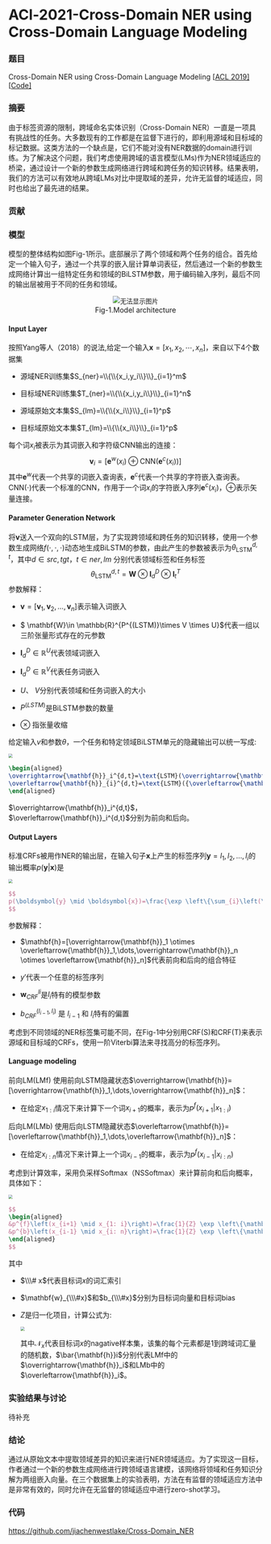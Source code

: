 # ACl-2021-Cross-Domain NER using Cross-Domain Language Modeling




### 题目

Cross-Domain NER using Cross-Domain Language Modeling [[ACL 2019\]](https://www.aclweb.org/anthology/P19-1236) [[Code\]](https://github.com/jiachenwestlake/Cross-Domain_NER)





### 摘要

由于标签资源的限制，跨域命名实体识别（Cross-Domain NER）一直是一项具有挑战性的任务。大多数现有的工作都是在监督下进行的，即利用源域和目标域的标记数据。这类方法的一个缺点是，它们不能对没有NER数据的domain进行训练。为了解决这个问题，我们考虑使用跨域的语言模型(LMs)作为NER领域适应的桥梁，通过设计一个新的参数生成网络进行跨域和跨任务的知识转移。结果表明，我们的方法可以有效地从跨域LMs对比中提取域的差异，允许无监督的域适应，同时也给出了最先进的结果。



### 贡献



### 模型

模型的整体结构如图Fig-1所示。底部展示了两个领域和两个任务的组合。首先给定一个输入句子，通过一个共享的嵌入层计算单词表征，然后通过一个新的参数生成网络计算出一组特定任务和领域的BiLSTM参数，用于编码输入序列，最后不同的输出层被用于不同的任务和领域。

<div>			<!--块级封装-->
    <center>	<!--将图片和文字居中-->
    <img src="https://i.bmp.ovh/imgs/2022/03/8fc9a7474d79931e.jpg"
         alt="无法显示图片"
         style="zoom:90%"/>
    <br>		<!--换行-->
    Fig-1.Model architecture	<!--标题-->
    </center>
</div>

#### Input Layer

按照Yang等人（2018）的说法,给定一个输入$\mathbf{x}=[x_1,x_2,\cdots,x_n]$，来自以下4个数据集

- 源域NER训练集$S_{ner}=\\{\\{x_i,y_i\\}\\}_{i=1}^m$

- 目标域NER训练集$T_{ner}=\\{\\{x_i,y_i\\}\\}_{i=1}^n$
- 源域原始文本集$S_{lm}=\\{\\{x_i\\}\\}_{i=1}^p$
- 目标域原始文本集$T_{lm}=\\{\\{x_i\\}\\}_{i=1}^p$

每个词$x_i$被表示为其词嵌入和字符级CNN输出的连接：
$$
\mathbf{v}_i =[\mathbf{e}^w(x_i)\oplus \text{CNN}(\mathbf{e}^c(x_i))]
$$
其中$\mathbf{e}^w$代表一个共享的词嵌入查询表，$\mathbf{e}^c$代表一个共享的字符嵌入查询表。$\text{CNN}(\cdot)$代表一个标准的$\text{CNN}$，作用于一个词$x_i$的字符嵌入序列$\mathbf{e}^c(x_i)$，$\oplus$表示矢量连接。



#### Parameter Generation Network

将$\mathbf{v}$送入一个双向的LSTM层，为了实现跨领域和跨任务的知识转移，使用一个参数生成网络$f(\cdot,\cdot,\cdot)$动态地生成$\text{BiLSTM}$的参数，由此产生的参数被表示为$\theta_{\text{LSTM}}^{d,t}$，其中$d \in {src,tgt}$，$t\in {ner,lm}$ 分别代表领域标签和任务标签
$$
\theta_{\text{LSTM}}^{d,t} = \mathbf{W} \otimes \mathbf{I}_d^D \otimes \mathbf{I}_t^T
$$
参数解释：

- $\mathbf{v}=[{\mathbf{v}_1},{\mathbf{v}_2},\dots,{\mathbf{v}_n}]$表示输入词嵌入

- $ \mathbf{W}\in \mathbb{R}^{P^{(LSTM)}\times V \times U}$代表一组以三阶张量形式存在的元参数

- $\mathbf{I}_d^D\in \mathbb{R}^U$代表领域词嵌入

- $\mathbf{I}_d^D\in \mathbb{R}^V$代表任务词嵌入

- $U$、 $V$分别代表领域和任务词嵌入的大小

- $P^{(LSTM)}$是$\text{BiLSTM}$参数的数量

- $\otimes$ 指张量收缩

给定输入$v$和参数$\theta$，一个任务和特定领域$\text{BiLSTM}$单元的隐藏输出可以统一写成:

 <img src="https://i.bmp.ovh/imgs/2022/03/2f1c264d513dcacc.png" style="zoom:50%;" />

```tex
\begin{aligned}
\overrightarrow{\mathbf{h}}_i^{d,t}=\text{LSTM}(\overrightarrow{\mathbf{h}}_{i-1}^{d,t},\mathbf{v}_i,\overrightarrow{\theta}_{\text{LSTM}}^{d,t})\\
\overleftarrow{\mathbf{h}}_{i}^{d,t}=\text{LSTM}({\overleftarrow{\mathbf{h}}}_{i-1}^{d,t},\mathbf{v}_i,\overleftarrow{\theta}_{\text{LSTM}}^{d,t})
\end{aligned}
```

$\overrightarrow{\mathbf{h}}_i^{d,t}$，$\overleftarrow{\mathbf{h}}_i^{d,t}$分别为前向和后向。



#### Output Layers

标准CRFs被用作NER的输出层，在输入句子$\mathbf{x}$上产生的标签序列$\mathbf{y}=l_1,l_2,\dots,l_i$的输出概率$p(\mathbf{y}\vert \mathbf{x})$是



<img src="https://i.bmp.ovh/imgs/2022/03/e2126ea6072d8faa.png" style="zoom:50%;" />

```tex
$$
p(\boldsymbol{y} \mid \boldsymbol{x})=\frac{\exp \left\{\sum_{i}\left(\mathbf{w}_{\mathrm{CRF}}^{l_{i}} \cdot \mathbf{h}_{i}+b_{\mathrm{CRF}}^{\left(l_{i-1}, l_{i}\right)}\right)\right\}}{\sum_{\boldsymbol{y}^{\prime}} \exp \left\{\sum_{i}\left(\mathbf{w}_{i}^{l_{\mathrm{CRF}}^{\prime}} \cdot \mathbf{h}_{i}+b_{\mathrm{CRF}}^{\left(l_{i-1}^{\prime}, l_{i}^{\prime}\right)}\right)\right\}}
$$
```



参数解释：

- $\mathbf{h}=[\overrightarrow{\mathbf{h}}_1 \otimes \overleftarrow{\mathbf{h}}_1,\dots,\overrightarrow{\mathbf{h}}_n \otimes \overleftarrow{\mathbf{h}}_n]$代表前向和后向的组合特征

- $y'$代表一个任意的标签序列

- $\mathbf{w}^{li}_{CRF}$是$l_i$特有的模型参数

- ${b_{CRF}^{(l_{i-1},l_i)}}$ 是 $l_{i-1}$ 和 $l_i$特有的偏置

考虑到不同领域的NER标签集可能不同，在Fig-1中分别用$\text{CRF(S)}$和$\text{CRF(T)}$来表示源域和目标域的$\text{CRFs}$，使用一阶Viterbi算法来寻找高分的标签序列。



#### Language modeling

前向$\text{LM(LMf)}$ 使用前向LSTM隐藏状态$\overrightarrow{\mathbf{h}}=[\overrightarrow{\mathbf{h}}_1,\dots,\overrightarrow{\mathbf{h}}_n]$：

- 在给定$x_{1:i}$情况下来计算下一个词$x_{i+1}$的概率，表示为$p^f (x_{i+1}\vert x_{1:i})$

后向$\text{LM(LMb)}$ 使用后向LSTM隐藏状态$\overleftarrow{\mathbf{h}}=[\overleftarrow{\mathbf{h}}_1,\dots,\overleftarrow{\mathbf{h}}_n]$：

- 在给定$x_{i:n}$情况下来计算上一个词$x_{i-1}$的概率，表示为$p^f (x_{i-1}\vert x_{i:n})$

考虑到计算效率，采用负采样Softmax（NSSoftmax）来计算前向和后向概率，具体如下：

 <img src="https://i.bmp.ovh/imgs/2022/03/89ee46cafad38527.png" style="zoom:50%;" />

```tex
$$
\begin{aligned}
&p^{f}\left(x_{i+1} \mid x_{1: i}\right)=\frac{1}{Z} \exp \left\{\mathbf{w}_{\# x_{i+1}}^{\top} \overrightarrow{\mathbf{h}}_{i}+b_{\# x_{i+1}}\right\} \\
&p^{b}\left(x_{i-1} \mid x_{i: n}\right)=\frac{1}{Z} \exp \left\{\mathbf{w}_{\# x_{i-1}}^{\top} \overleftarrow{\mathbf{h}}_{i}+b_{\# x_{i-1}}\right\}
\end{aligned}
$$
```

其中

- $\\\# x$代表目标词$x$的词汇索引

- $\mathbf{w}_{\\\#x}$和$b_{\\\#x}$分别为目标词向量和目标词bias

- $Z$是归一化项目，计算公式为:

  <img src="https://i.bmp.ovh/imgs/2022/03/780747805e0cf3d3.png" style="zoom:50%;" />

  其中$\mathcal{N}_x$代表目标词$x$的nagative样本集，该集的每个元素都是1到跨域词汇量的随机数，$\bar{\mathbf{h}}i$分别代表LMf中的$\overrightarrow{\mathbf{h}}_i$和LMb中的$\overleftarrow{\mathbf{h}}_i$。

### 实验结果与讨论

待补充



### 结论

通过从原始文本中提取领域差异的知识来进行NER领域适应。为了实现这一目标，作者通过一个新的参数生成网络进行跨领域语言建模，该网络将领域和任务知识分解为两组嵌入向量。在三个数据集上的实验表明，方法在有监督的领域适应方法中是非常有效的，同时允许在无监督的领域适应中进行zero-shot学习。

### 代码

https://github.com/jiachenwestlake/Cross-Domain_NER


